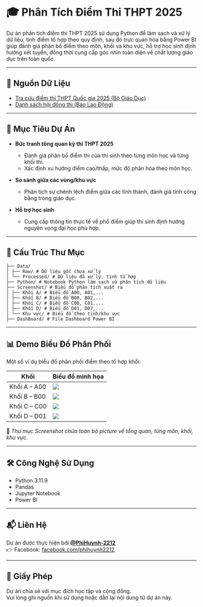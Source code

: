 # 🎓 Phân Tích Điểm Thi THPT 2025

Dự án phân tích điểm thi THPT 2025 sử dụng Python để làm sạch và xử lý dữ liệu, tính điểm tổ hợp theo quy định, sau đó trực quan hóa bằng Power BI giúp đánh giá phân bố điểm theo môn, khối và khu vực, hỗ trợ học sinh định hướng xét tuyển, đồng thời cung cấp góc nhìn toàn diện về chất lượng giáo dục trên toàn quốc.

---

## 📌 Nguồn Dữ Liệu

- [Tra cứu điểm thi THPT Quốc gia 2025 (Bộ Giáo Dục)](https://tracuudiem.thitotnghiepthpt.edu.vn/)
- [Danh sách hội đồng thi (Báo Lao Động)](https://laodong.vn/giao-duc/bo-gddt-cong-bo-danh-sach-hoi-dong-thi-tot-nghiep-thpt-nam-2025-1500624.ldo)

---

## 🧠 Mục Tiêu Dự Án

- **Bức tranh tổng quan kỳ thi THPT 2025**
  - Đánh giá phân bố điểm thi của thí sinh theo từng môn học và từng khối thi.
  - Xác định xu hướng điểm cao/thấp, mức độ phân hóa theo môn học.
  
- **So sánh giữa các vùng/khu vực**
  - Phân tích sự chênh lệch điểm giữa các tỉnh thành, đánh giá tính công bằng trong giáo dục.

- **Hỗ trợ học sinh**
  - Cung cấp thông tin thực tế về phổ điểm giúp thí sinh định hướng nguyện vọng đại học phù hợp.

---

## 📂 Cấu Trúc Thư Mục
```
├── Data/
│ ├── Raw/ # Dữ liệu gốc chưa xử lý
│ └── Processed/ # Dữ liệu đã xử lý, tính tổ hợp
├── Python/ # Notebook Python làm sạch và phân tích dữ liệu
├── Screenshot/ # Biểu đồ phân tích xuất ra
│ ├── Khối A/ # Biểu đồ A00, A01,...
│ ├── Khối B/ # Biểu đồ B00, B02,...
│ ├── Khối C/ # Biểu đồ C00, C01,...
│ ├── Khối D/ # Biểu đồ D01, D07,...
│ └── Khu vực/ # Biểu đồ theo tỉnh/khu vực
├── DashBoard/ # File Dashboard Power BI
```

---

## 📊 Demo Biểu Đồ Phân Phối

Một số ví dụ biểu đồ phân phối điểm theo tổ hợp khối:

| Khối   | Biểu đồ minh họa                                       |
|--------|--------------------------------------------------------|
| Khối A – A00 | ![](Screenshot/Khối%20A/A00.png) |
| Khối B – B00 | ![](Screenshot/Khối%20B/B00.png) |
| Khối C – C00 | ![](Screenshot/Khối%20C/C00.png) |
| Khối D – D01 | ![](Screenshot/Khối%20D/D01.png) |

📁 *Thư mục Screenshot chứa toàn bộ picture về tổng quan, từng môn, khối, khu vực.*

---

## 🛠 Công Nghệ Sử Dụng

- Python 3.11.9
- Pandas
- Jupyter Notebook
- Power BI

---

## 📬 Liên Hệ

Dự án được thực hiện bởi **[@PhiHuynh-2212](https://github.com/PhiHuynh-2212)**  
👉 Facebook: [facebook.com/phihuynh2212](https://www.facebook.com/phihuynh2212)

---

## 📜 Giấy Phép
Dự án chia sẻ với mục đích học tập và cộng đồng.  
Vui lòng ghi nguồn khi sử dụng hoặc dẫn lại nội dung từ dự án này.

